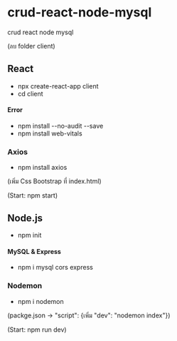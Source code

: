 # crud-react-node-mysql
crud react node mysql

(ลบ folder client)
## React
- npx create-react-app client
- cd client
#### Error
- npm install --no-audit --save
- npm install web-vitals
### Axios
- npm install axios

(เพิ่ม Css Bootstrap ที่ index.html)

(Start: npm start)

## Node.js
- npm init
#### MySQL & Express
- npm i mysql cors express
### Nodemon
- npm i nodemon

(packge.json -> "script": {เพิ่ม "dev": "nodemon index"})

(Start: npm run dev)
